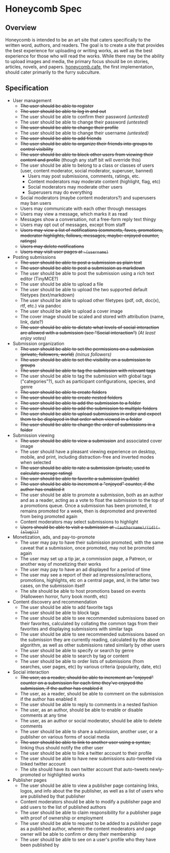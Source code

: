 Honeycomb Spec
==============

## Overview

Honeycomb is intended to be an art site that caters specifically to the written
word, authors, and readers.  The goal is to create a site that provides the best
experience for uploading or writing works, as well as the best experience for
those who will read the works.  While there may be the ability to upload images
and media, the primary focus should be on stories, articles, novels, and papers.
[honeycomb.cafe](http://honeycomb.cafe), the first implementation, should cater
primarily to the furry subculture.

## Specification

* User management
    * ~~The user should be able to register~~
    * ~~The user should be able to log in and out~~
    * The user should be able to confirm their password *(untested)*
    * The user should be able to change their password *(untested)*
    * ~~The user should be able to change their profile~~
    * The user should be able to change their username *(untested)*
    * ~~The user should be able to add friends~~
    * ~~The user should be able to organize their friends into groups to control
      visibility~~
    * ~~The user should be able to block other users from viewing their content
      and profile~~ (though any staff bit will override this)
    * The user should be able to belong to a class or classes of users (user,
      content moderator, social moderator, superuser, banned)
        * Users may post submissions, comments, ratings, etc.
        * Content moderators may moderate content (highlight, flag, etc)
        * Social moderators may moderate other users
        * Superusers may do everything
    * Social moderators (maybe content moderators?) and superusers may ban users
    * Users may communicate with each other through messages
    * Users may view a message, which marks it as read
    * Messages show a conversation, not a free-form reply text thingy
    * Users may opt out of messages, except from staff
    * ~~Users may view a list of notifications (comments, faves, promotions,
      moderator highlights, follows, messages, maybe: enjoyed counter,
      ratings)~~
    * ~~Users may delete notifications~~
    * ~~Users may visit user pages at `~(username)`~~
* Posting submissions
    * ~~The user should be able to post a submission as plain text~~
    * ~~The user should be able to post a submission as markdown~~
    * The user should be able to post the submission using a rich text editor
      (TinyMCE?)
    * The user should be able to upload a file
    * The user should be able to upload the two supported default filetypes
      (text/markdown)
    * The user should be able to upload other filetypes (pdf, odt, doc(x), rtf,
      etc.) via pandoc
    * The user should be able to upload a cover image
    * The cover image should be scaled and stored with attribution (name, link, date?)
    * ~~The user should be able to dictate what levels of social interaction
      are allowed with a submission (see "Social interaction")~~
      *(At least enjoy votes)*
* Submission organization
    * ~~The user should be able to set the permissions on a submission (private, followers, world)~~ *(minus followers)*
    * ~~The user should be able to set the visibility on a submission to groups~~
    * ~~The user should be able to tag the submission with relevant tags~~
    * The user should be able to tag the submission with global tags ("categories"?),
      such as participant configurations, species, and genre
    * ~~The user should be able to create folders~~
    * ~~The user should be able to create nested folders~~
    * ~~The user should be able to add the submission to a folder~~
    * ~~The user should be able to add the submission to multiple folders~~
    * ~~The user should be able to upload submissions in order and expect them to be
      displayed in that order when viewed in a folder~~
    * ~~The user should be able to change the order of submissions in a folder~~
* Submission viewing
    * ~~The user should be able to view a submission~~ and associated cover image
    * The user should have a pleasant viewing experience on desktop, mobile, and
      print, including distraction-free and inverted modes when selected
    * ~~The user should be able to rate a submission (private, used to
      calculate average rating)~~
    * ~~The user should be able to favorite a submission (public)~~
    * ~~The user should be able to increment a "enjoyed" counter, if the author
      has enabled it~~
    * The user should be able to promote a submission, both as an author and as a
      reader, acting as a vote to float the submission to the top of a promotions
      queue.  Once a submission has been promoted, it remains promoted for a week,
      then is depromoted and prevented from being promoted again
    * Content moderators may select submissions to highlight
    * ~~Users should be able to visit a submission at `~(authorname)/(id)(-(slug))?`~~
* Monetization, ads, and pay-to-promote
    * The user may pay to have their submission promoted, with the same caveat that a
      submission, once promoted, may not be promoted again
    * The user may set up a tip jar, a commission page, a Patreon, or another
      way of monetizing their works
    * The user may pay to have an ad displayed for a period of time
    * The user may see a report of their ad impressions/interactions,
      promotions, highlights, etc on a central page, and, in the latter two
      cases, on the submission itself
    * The site should be able to host promotions based on events (Halloween horror,
      furry book month, etc)
* Content discovery and recommendation
    * The user should be able to add favorite tags
    * The user should be able to block tags
    * The user should be able to see recommended submissions based on their
      favorites, calculated by collating the common tags from their favorites
      and displaying submissions with similar tags
    * The user should be able to see recommended submissions based on the submission they
      are currently reading, calculated by the above algorithm, as well as other
      submissions rated similarly by other users
    * The user should be able to specify or search by genre
    * The user should be able to search by tag or content
    * The user should be able to order lists of submissions (from searches, user
      pages, etc) by various criteria (popularity, date, etc)
* Social interaction
    * ~~The user, as a reader, should be able to increment an "enjoyed" counter on
      a submission for each time they've enjoyed the submission, if the author has enabled
      it~~
    * The user, as a reader, should be able to comment on the submission if the
      author has enabled it
    * The user should be able to reply to comments in a nested fashion
    * The user, as an author, should be able to enable or disable comments at
      any time
    * The user, as an author or social moderator, should be able to delete
      comments
    * The user should be able to share a submission, another user, or a publisher on
      various forms of social media
    * ~~The user should be able to link to another user using a syntax;~~ linking thus
      should notify the other user
    * The user should be able to link a twitter account to their profile
    * The user should be able to have new submissions auto-tweeted via linked twitter
      account
    * The site should have its own twitter account that auto-tweets newly-promoted
      or highlighted works
* Publisher pages
    * The user should be able to view a publisher page containing links, logos, and info
      about the the publisher, as well as a list of users who are published by that
      publisher
    * Content moderators should be able to modify a publisher page and add users to the list
      of published authors
    * The user should be able to claim responsibility for a publisher page with proof of
      ownership or employment
    * The user should be able to request to be added to a publisher page as a published
      author, wherein the content moderators and page owner will be able to confirm or deny
      their membership
    * The user should be able to see on a user's profile who they have been published by
